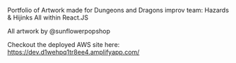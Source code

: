 Portfolio of Artwork made for Dungeons and Dragons improv team: Hazards & Hijinks
All within React.JS

All artwork by @sunflowerpopshop 

Checkout the deployed AWS site here: https://dev.d1wehpq1tr8ee4.amplifyapp.com/ 